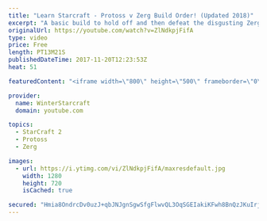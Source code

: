 ```yaml
---
title: "Learn Starcraft - Protoss v Zerg Build Order! (Updated 2018)"
excerpt: "A basic build to hold off and then defeat the disgusting Zerg! Meant for lower level players who have little direction, not for high level players looking for the dankest meta :) -- Watch live at https://www.twitch.tv/wintergaming"
originalUrl: https://youtube.com/watch?v=ZlNdkpjFifA
type: video
price: Free
length: PT13M21S
publishedDateTime: 2017-11-20T12:23:53Z
heat: 51

featuredContent: "<iframe width=\"800\" height=\"500\" frameborder=\"0\" src=\"https://www.youtube.com/embed/ZlNdkpjFifA\" allow=\"accelerometer; autoplay; encrypted-media; gyroscope; picture-in-picture\" allowfullscreen></iframe>"

provider:
  name: WinterStarcraft
  domain: youtube.com

topics:
  - StarCraft 2
  - Protoss
  - Zerg

images:
  - url: https://i.ytimg.com/vi/ZlNdkpjFifA/maxresdefault.jpg
    width: 1280
    height: 720
    isCached: true

secured: "Hmia8OndrcDv0uzJ+qbJNJgnSgwSfgFlwvQL3OqSGEIakiKFwh8BnQzJKuIrj7t8sLYUYSebYaa5g7QPocqwyVkGZ5YfKZ9iLUle+zBoMqRfbIA7OvAyZUdpV2jWSvLvDLmxsYueiO+PX6ActSTOlPcsJ4mFu6KSMCjsLE61E0hveJkguMx0H1WdGYtY5hv3jzBB5GqtZQmUASnMwSbolfVPxmOL4Hv9SMCPsinWh/KLu+YRwZIaQjQFsYBOqnFrpeUxPdr9vuu/tTnwcCK5HnYiehZ4IYPGLysPUipcuRH6ZbbfpAGXg9pLCCswt6izOYt2/afNgHrzMW3nTk3t/ORLXpMOBj7c+rYt7Aa0PFYituuiw54YxlDYIboJjMY6t5QkSeXypTldJ3KvLdtC1k/atTMhtWzXoFCFUHbiEDg=;vX5ug3lp3USyYtvEZpt7FA=="
---
```



